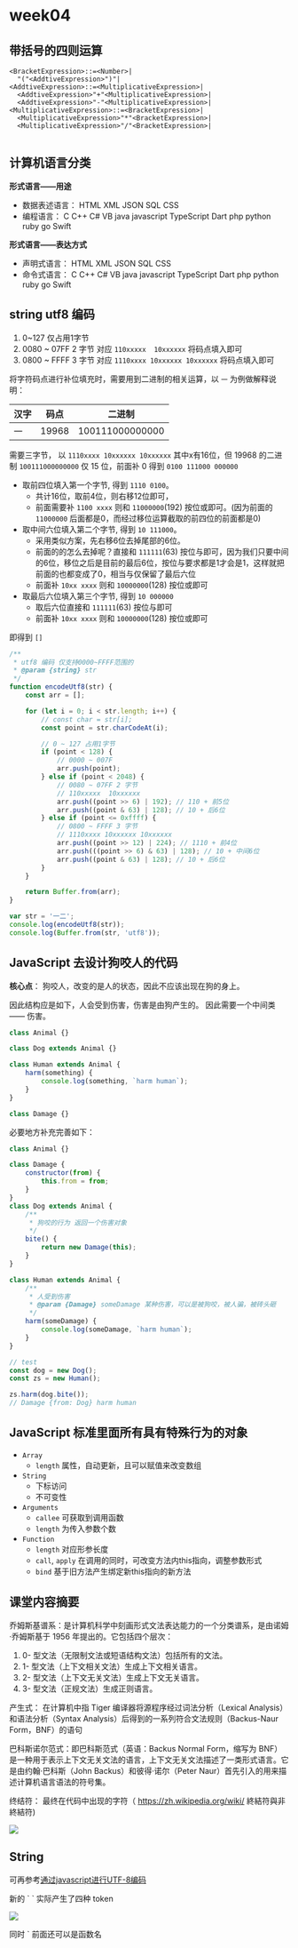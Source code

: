 # week04

## **带括号的四则运算**

```
<BracketExpression>::=<Number>|
  "("<AddtiveExpression>")"|
<AddtiveExpression>::=<MultiplicativeExpression>|
  <AddtiveExpression>"+"<MultiplicativeExpression>|
  <AddtiveExpression>"-"<MultiplicativeExpression>|
<MultiplicativeExpression>::=<BracketExpression>|
  <MultiplicativeExpression>"*"<BracketExpression>|
  <MultiplicativeExpression>"/"<BracketExpression>|
​
```

## 计算机语言分类

**形式语言——用途**

- 数据表述语言： HTML XML JSON SQL CSS
- 编程语言： C C++ C# VB java javascript TypeScript Dart php python ruby go Swift 

**形式语言——表达方式**

- 声明式语言： HTML XML JSON SQL CSS
- 命令式语言： C C++ C# VB java javascript TypeScript Dart php python ruby go Swift

## string utf8 编码

1. 0~127 仅占用1字节
2. 0080 ~ 07FF 2 字节 对应 `110xxxxx  10xxxxxx` 将码点填入即可
3. 0800 ~ FFFF 3 字节 对应 `1110xxxx 10xxxxxx 10xxxxxx` 将码点填入即可

将字符码点进行补位填充时，需要用到二进制的相关运算，以 `一` 为例做解释说明：

| 汉字 | 码点  | 二进制          |
| ---- | ----- | --------------- |
| 一   | 19968 | 100111000000000 |

需要三字节， 以 `1110xxxx 10xxxxxx 10xxxxxx` 其中x有16位，但 19968 的二进制 `100111000000000` 仅 15 位，前面补 0 得到 `0100 111000 000000`

- 取前四位填入第一个字节, 得到 `1110 0100`。
  - 共计16位，取前4位，则右移12位即可，
  - 前面需要补 `1100 xxxx` 则和 `11000000`(192) 按位或即可。(因为前面的`11000000` 后面都是0，而经过移位运算截取的前四位的前面都是0)
- 取中间六位填入第二个字节, 得到 `10 111000`。
  - 采用类似方案，先右移6位去掉尾部的6位。
  - 前面的的怎么去掉呢？直接和 `111111`(63) 按位与即可，因为我们只要中间的6位，移位之后是目前的最后6位，按位与要求都是1才会是1，这样就把前面的也都变成了0，相当与仅保留了最后六位
  - 前面补 `10xx xxxx` 则和 `10000000`(128) 按位或即可
- 取最后六位填入第三个字节, 得到 `10 000000`
  - 取后六位直接和 `111111`(63) 按位与即可
  - 前面补 `10xx xxxx` 则和 `10000000`(128) 按位或即可

即得到 `[]`

```js
/**
 * utf8 编码 仅支持0000~FFFF范围的
 * @param {string} str
 */
function encodeUtf8(str) {
    const arr = [];

    for (let i = 0; i < str.length; i++) {
        // const char = str[i];
        const point = str.charCodeAt(i);

        // 0 ~ 127 占用1字节
        if (point < 128) {
            // 0000 ~ 007F
            arr.push(point);
        } else if (point < 2048) {
            // 0080 ~ 07FF 2 字节
            // 110xxxxx  10xxxxxx
            arr.push((point >> 6) | 192); // 110 + 前5位
            arr.push((point & 63) | 128); // 10 + 后6位
        } else if (point <= 0xffff) {
            // 0800 ~ FFFF 3 字节
            // 1110xxxx 10xxxxxx 10xxxxxx
            arr.push((point >> 12) | 224); // 1110 + 前4位
            arr.push(((point >> 6) & 63) | 128); // 10 + 中间6位
            arr.push((point & 63) | 128); // 10 + 后6位
        }
    }

    return Buffer.from(arr);
}

var str = '一二';
console.log(encodeUtf8(str));
console.log(Buffer.from(str, 'utf8'));
```

## JavaScript 去设计狗咬人的代码

**核心点**： 狗咬人，改变的是人的状态，因此不应该出现在狗的身上。

因此结构应是如下，人会受到伤害，伤害是由狗产生的。 因此需要一个中间类 —— 伤害。

```js
class Animal {}

class Dog extends Animal {}

class Human extends Animal {
    harm(something) {
        console.log(something, `harm human`);
    }
}

class Damage {}
```

必要地方补充完善如下：
 
```js
class Animal {}

class Damage {
    constructor(from) {
        this.from = from;
    }
}
class Dog extends Animal {
    /**
     * 狗咬的行为 返回一个伤害对象
     */
    bite() {
        return new Damage(this);
    }
}

class Human extends Animal {
    /**
     * 人受到伤害
     * @param {Damage} someDamage 某种伤害，可以是被狗咬，被人骗，被砖头砸
     */
    harm(someDamage) {
        console.log(someDamage, `harm human`);
    }
}

// test
const dog = new Dog();
const zs = new Human();

zs.harm(dog.bite());
// Damage {from: Dog} harm human
```

## JavaScript 标准里面所有具有特殊行为的对象

- `Array`
  - `length` 属性，自动更新，且可以赋值来改变数组
- `String`
  - 下标访问
  - 不可变性
- `Arguments`
  - `callee` 可获取到调用函数
  - `length` 为传入参数个数
- `Function`
  - `length` 对应形参长度
  - `call`, `apply` 在调用的同时，可改变方法内this指向，调整参数形式
  - `bind` 基于旧方法产生绑定新this指向的新方法

## 课堂内容摘要

乔姆斯基谱系：是计算机科学中刻画形式文法表达能力的一个分类谱系，是由诺姆·乔姆斯基于 1956 年提出的。它包括四个层次：

1. 0- 型文法（无限制文法或短语结构文法）包括所有的文法。
1. 1- 型文法（上下文相关文法）生成上下文相关语言。
1. 2- 型文法（上下文无关文法）生成上下文无关语言。
1. 3- 型文法（正规文法）生成正则语言。

产生式： 在计算机中指 Tiger 编译器将源程序经过词法分析（Lexical Analysis）和语法分析（Syntax Analysis）后得到的一系列符合文法规则（Backus-Naur Form，BNF）的语句

巴科斯诺尔范式：即巴科斯范式（英语：Backus Normal Form，缩写为 BNF）是一种用于表示上下文无关文法的语言，上下文无关文法描述了一类形式语言。它是由约翰·巴科斯（John Backus）和彼得·诺尔（Peter Naur）首先引入的用来描述计算机语言语法的符号集。

终结符： 最终在代码中出现的字符（ https://zh.wikipedia.org/wiki/ 終結符與非終結符)

![](images/2020-09-13-16-30-23.png)

## String

可再参考[通过javascript进行UTF-8编码](https://www.cnblogs.com/doublenet/p/5616451.html)

新的 \` \` 实际产生了四种 token

![](images/2020-09-19-16-54-44.png)

同时 \` 前面还可以是函数名
